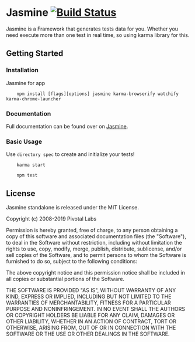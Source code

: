 
# Jasmine [![Build Status](https://travis-ci.com/vit10load/jasmine-automated.svg?branch=master)](https://travis-ci.com/vit10load/jasmine-automated)

Jasmine is a Framework that generates tests data for you. Whether you need execute more than
one test in real time, so using karma library for this.

## Getting Started

### Installation

Jasmine for app

```shell
    npm install [flags][options] jasmine karma-browserify watchify karma-chrome-launcher
```

### Documentation

Full documentation can be found over on [Jasmine](https://jasmine.github.io/).

### Basic Usage

Use `directory spec` to create and initialize your tests!

```shell
    karma start
```

```shell
    npm test
```

## License

Jasmine standalone is released under the MIT License.

Copyright (c) 2008-2019 Pivotal Labs

Permission is hereby granted, free of charge, to any person obtaining
a copy of this software and associated documentation files (the
"Software"), to deal in the Software without restriction, including
without limitation the rights to use, copy, modify, merge, publish,
distribute, sublicense, and/or sell copies of the Software, and to
permit persons to whom the Software is furnished to do so, subject to
the following conditions:

The above copyright notice and this permission notice shall be
included in all copies or substantial portions of the Software.

THE SOFTWARE IS PROVIDED "AS IS", WITHOUT WARRANTY OF ANY KIND,
EXPRESS OR IMPLIED, INCLUDING BUT NOT LIMITED TO THE WARRANTIES OF
MERCHANTABILITY, FITNESS FOR A PARTICULAR PURPOSE AND
NONINFRINGEMENT. IN NO EVENT SHALL THE AUTHORS OR COPYRIGHT HOLDERS BE
LIABLE FOR ANY CLAIM, DAMAGES OR OTHER LIABILITY, WHETHER IN AN ACTION
OF CONTRACT, TORT OR OTHERWISE, ARISING FROM, OUT OF OR IN CONNECTION
WITH THE SOFTWARE OR THE USE OR OTHER DEALINGS IN THE SOFTWARE.
